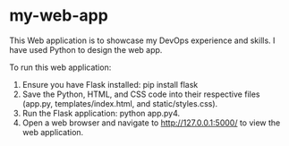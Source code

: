# my-web-app
This Web application is to showcase my DevOps experience and skills. I have used Python to design the web app.

To run this web application:

1.  Ensure you have Flask installed: pip install flask
2.  Save the Python, HTML, and CSS code into their respective files (app.py, templates/index.html, and static/styles.css).
3.  Run the Flask application: python app.py4.
4.  Open a web browser and navigate to http://127.0.0.1:5000/ to view the web application.
